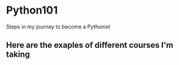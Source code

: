# Python101
Steps in my journey to become a Pythonist

## Here are the exaples of different courses I'm taking